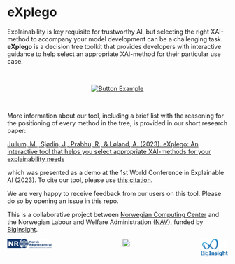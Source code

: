 <!---
<p align="center">
<img width="70%" src="./images/explego.png">
</p>
--->

# eXplego

Explainability is key requisite for trustworthy AI, but selecting the right XAI-method to accompany your model development can be a challenging task. **eXplego** is a decision tree toolkit that provides developers with interactive guidance to help select an appropriate XAI-method for their particular use case.

<br>

<div align = center>
  
[![Button Example]][Link]

[Button Example]: https://img.shields.io/badge/Try_the_tool!-37a779?style=for-the-badge
[Link]: https://explego.nr.no 
</div>

<br>
  
<!---

<style>
.button {
  background-color: #008CBA; /* Blue */
  border: none;
  color: white;
  padding: 10px 32px;
  text-align: center;
  text-decoration: none;
  display: inline-block;
  font-size: 18px;
  margin: 4px 2px;
  cursor: pointer;
}
.center {
  display: flex;
  justify-content: center;
  align-items: center;
  height: 150px;  
  }
</style>
<div class="center">
  <button class="btn btn-success" onclick="location.href='https://explego.nr.no';">Try the tool!</button>
</div>
--->


More information about our tool, including a brief list with the reasoning for the positioning of every method in the tree, is provided in our short research paper:

[Jullum, M., Sjødin, J., Prabhu, R., & Løland, A. (2023). eXplego: An interactive tool that helps you select appropriate XAI-methods for your explainability needs](https://ceur-ws.org/Vol-3554/paper26.pdf)

which was presented as a demo at the 1st World Conference in Explainable AI (2023).
To cite our tool, please use [this citation](./CITATION.bib).

We are very happy to receive feedback from our users on this tool. Please do so by opening an issue in this repo.

This is a collaborative project between [Norwegian Computing Center](https://nr.no/en/) and the Norwegian Labour and Welfare Administration ([NAV](https://nav.no)),  funded by [BigInsight](https://www.biginsight.no).




<div class="center">
<p align="center">
<img align="left" width="20%" src="./images/NR-logo_utvidet.png" style="vertical-align: bottom">
<img width="10%" src="./images/R%C3%B8d.png" style="vertical-align: bottom">
<img align="right" width="12%" src="./images/BigI_logo_RGB.png" style="vertical-align: bottom">
</p>
</div>

